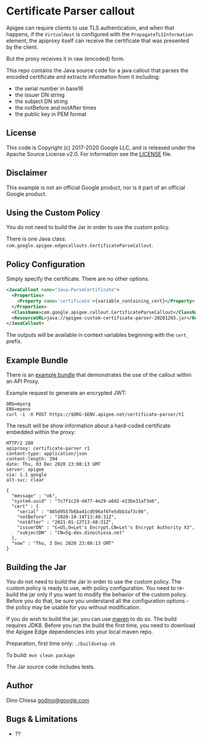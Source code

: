 # Certificate Parser callout

Apigee can require clients to use TLS authentication, and when that happens,
if the `VirtualHost` is configured with the `PropagateTLSInformation` element,
the apiproxy itself can receive the certificate that was presented by the client.

But the proxy receives it in raw (encoded) form.

This repo contains the Java source code for a java callout that parses the encoded certificate and extracts information from it including:

* the serial number in base16
* the issuer DN string
* the subject DN string
* the notBefore and notAfter times
* the public key in PEM format

## License

This code is Copyright (c) 2017-2020 Google LLC, and is released under the Apache Source License v2.0. For information see the [LICENSE](LICENSE) file.

## Disclaimer

This example is not an official Google product, nor is it part of an official Google product.

## Using the Custom Policy

You do not need to build the Jar in order to use the custom policy.

There is one Java class: `com.google.apigee.edgecallouts.CertificateParseCallout`.

## Policy Configuration

Simply specify the certificate. There are no other options.

  ```xml
  <JavaCallout name="Java-ParseCertificate">
    <Properties>
      <Property name='certificate'>{variable_containing_cert}</Property>
    </Properties>
    <ClassName>com.google.apigee.callout.CertificateParseCallout</ClassName>
    <ResourceURL>java://apigee-custom-certificate-parser-20201203.jar</ResourceURL>
  </JavaCallout>
  ```

The outputs will be available in context variables beginning with the `cert_` prefix.

## Example Bundle

There is an [example bundle](./bundle) that demonstrates the use of the callout within an API
Proxy.

Example request to generate an encrypted JWT:

```
ORG=myorg
ENV=myenv
curl -i -X POST https://$ORG-$ENV.apigee.net/certificate-parser/t1
```

The result will be show information about a hard-coded certificate embedded within the proxy:
```
HTTP/2 200
apiproxy: certificate-parser r1
content-type: application/json
content-length: 394
date: Thu, 03 Dec 2020 23:08:13 GMT
server: apigee
via: 1.1 google
alt-svc: clear

{
  "message" : "ok",
  "system.uuid" : "7c7f1c29-d477-4e29-a6d2-e23be31af3e6",
  "cert" : {
    "serial" : "465d9557b6ba41cd596af6fe5dbb3af3c9b",
    "notBefore" : "2020-10-14T13:48:31Z",
    "notAfter" : "2021-01-12T13:48:31Z",
    "issuerDN" : "C=US,O=Let's Encrypt,CN=Let's Encrypt Authority X3",
    "subjectDN" : "CN=5g-dev.dinochiesa.net"
  },
  "now" : "Thu, 3 Dec 2020 23:08:13 GMT"
}

```

## Building the Jar

You do not need to build the Jar in order to use the custom policy. The custom policy is
ready to use, with policy configuration. You need to re-build the jar only if you want
to modify the behavior of the custom policy. Before you do that, be sure you understand
all the configuration options - the policy may be usable for you without modification.

If you do wish to build the jar, you can use
[maven](https://maven.apache.org/download.cgi) to do so. The build requires
JDK8. Before you run the build the first time, you need to download the Apigee
Edge dependencies into your local maven repo.

Preparation, first time only: `./buildsetup.sh`

To build: `mvn clean package`

The Jar source code includes tests.

## Author

Dino Chiesa
godino@google.com

## Bugs & Limitations

* ??
